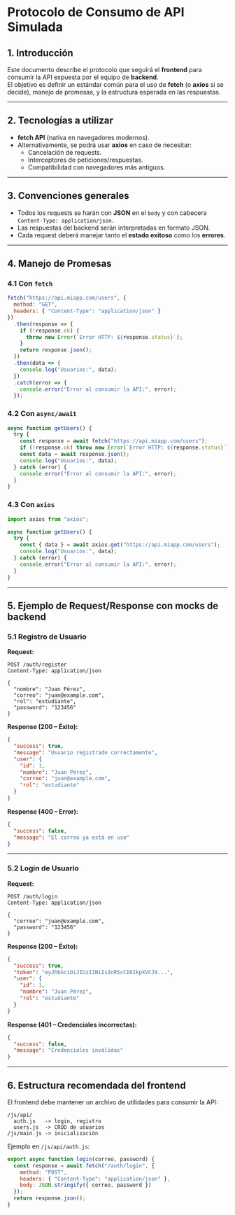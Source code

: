 # Protocolo de Consumo de API Simulada

## 1. Introducción
Este documento describe el protocolo que seguirá el **frontend** para consumir la API expuesta por el equipo de **backend**.  
El objetivo es definir un estándar común para el uso de **fetch** (o **axios** si se decide), manejo de promesas, y la estructura esperada en las respuestas.

---

## 2. Tecnologías a utilizar
- **fetch API** (nativa en navegadores modernos).
- Alternativamente, se podrá usar **axios** en caso de necesitar:
  - Cancelación de requests.
  - Interceptores de peticiones/respuestas.
  - Compatibilidad con navegadores más antiguos.

---

## 3. Convenciones generales
- Todos los requests se harán con **JSON** en el `body` y con cabecera `Content-Type: application/json`.
- Las respuestas del backend serán interpretadas en formato JSON.
- Cada request deberá manejar tanto el **estado exitoso** como los **errores**.

---

## 4. Manejo de Promesas
### 4.1 Con `fetch`
```javascript
fetch("https://api.miapp.com/users", {
  method: "GET",
  headers: { "Content-Type": "application/json" }
})
  .then(response => {
    if (!response.ok) {
      throw new Error(`Error HTTP: ${response.status}`);
    }
    return response.json();
  })
  .then(data => {
    console.log("Usuarios:", data);
  })
  .catch(error => {
    console.error("Error al consumir la API:", error);
  });
````

### 4.2 Con `async/await`

```javascript
async function getUsers() {
  try {
    const response = await fetch("https://api.miapp.com/users");
    if (!response.ok) throw new Error(`Error HTTP: ${response.status}`);
    const data = await response.json();
    console.log("Usuarios:", data);
  } catch (error) {
    console.error("Error al consumir la API:", error);
  }
}
```

### 4.3 Con `axios`

```javascript
import axios from "axios";

async function getUsers() {
  try {
    const { data } = await axios.get("https://api.miapp.com/users");
    console.log("Usuarios:", data);
  } catch (error) {
    console.error("Error al consumir la API:", error);
  }
}
```

---

## 5. Ejemplo de Request/Response con mocks de backend

### 5.1 Registro de Usuario

**Request:**

```http
POST /auth/register
Content-Type: application/json

{
  "nombre": "Juan Pérez",
  "correo": "juan@example.com",
  "rol": "estudiante",
  "password": "123456"
}
```

**Response (200 – Éxito):**

```json
{
  "success": true,
  "message": "Usuario registrado correctamente",
  "user": {
    "id": 1,
    "nombre": "Juan Pérez",
    "correo": "juan@example.com",
    "rol": "estudiante"
  }
}
```

**Response (400 – Error):**

```json
{
  "success": false,
  "message": "El correo ya está en uso"
}
```

---

### 5.2 Login de Usuario

**Request:**

```http
POST /auth/login
Content-Type: application/json

{
  "correo": "juan@example.com",
  "password": "123456"
}
```

**Response (200 – Éxito):**

```json
{
  "success": true,
  "token": "eyJhbGciOiJIUzI1NiIsInR5cCI6IkpXVCJ9...",
  "user": {
    "id": 1,
    "nombre": "Juan Pérez",
    "rol": "estudiante"
  }
}
```

**Response (401 – Credenciales incorrectas):**

```json
{
  "success": false,
  "message": "Credenciales inválidas"
}
```

---

## 6. Estructura recomendada del frontend

El frontend debe mantener un archivo de utilidades para consumir la API:

```
/js/api/
  auth.js   -> login, registro
  users.js  -> CRUD de usuarios
/js/main.js -> inicialización
```

Ejemplo en `/js/api/auth.js`:

```javascript
export async function login(correo, password) {
  const response = await fetch("/auth/login", {
    method: "POST",
    headers: { "Content-Type": "application/json" },
    body: JSON.stringify({ correo, password })
  });
  return response.json();
}
```